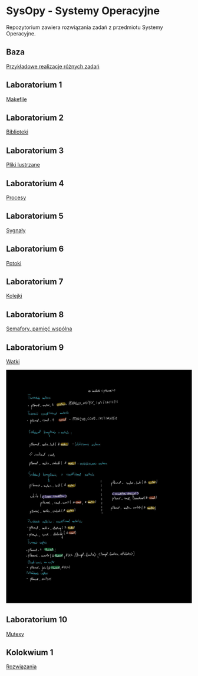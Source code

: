 # SysOpy - Systemy Operacyjne

Repozytorium zawiera rozwiązania zadań z przedmiotu Systemy Operacyjne.

## Baza
[Przykładowe realizacje różnych zadań](./Baza)

## Laboratorium 1
[Makefile](./lab1)

## Laboratorium 2
[Biblioteki](./lab2)

## Laboratorium 3 
[Pliki lustrzane](./lab3)

## Laboratorium 4
[Procesy](./lab4)

## Laboratorium 5
[Sygnały](./lab5)

## Laboratorium 6
[Potoki](./lab6)

## Laboratorium 7
[Kolejki](./lab7)

## Laboratorium 8
[Semafory, pamięć wspólna](./lab8)

## Laboratorium 9
[Wątki](./lab9)

![Alt text](img/threads.jpg)

## Laboratorium 10
[Mutexy](./lab10)

## Kolokwium 1
[Rozwiązania](./kolokwium1%20(4.5))


